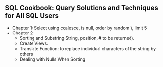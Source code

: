 ## SQL Cookbook: Query Solutions and Techniques for All SQL Users

- Chapter 1: Select using coalesce, is null, order by random(), limit 5 
- Chapter 2: 
    - Sorting and Substring(String, position, # to be returned). 
    - Create Views.
    - Translate Function: to replace individual characters of the string by others
    - Dealing with Nulls When Sorting
